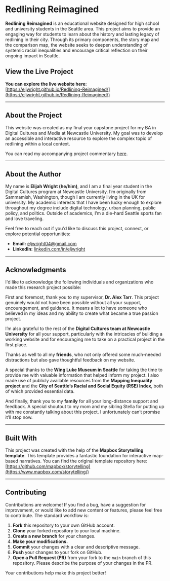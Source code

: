 # Redlining Reimagined

**Redlining Reimagined** is an educational website designed for high school and university students in the Seattle area. This project aims to provide an engaging way for students to learn about the history and lasting legacy of redlining in their city. Through its primary components, the story map and the comparison map, the website seeks to deepen understanding of systemic racial inequalities and encourage critical reflection on their ongoing impact in Seattle.

## View the Live Project

**You can explore the live website here:** [https://eljwright.github.io/Redlining-Reimagined/](https://eljwright.github.io/Redlining-Reimagined/)

---

## About the Project

This website was created as my final year capstone project for my BA in Digital Cultures and Media at Newcastle University. My goal was to develop an accessible and interactive resource to explore the complex topic of redlining within a local context.

You can read my accompanying project commentary [here](https://docs.google.com/document/d/1YbpNEKwRBP-7cmzrXmNd9TQIHPasYhDALLtkY9FZJ6Y/edit?usp=sharing).

---

## About the Author

My name is **Elijah Wright (he/him)**, and I am a final year student in the Digital Cultures program at Newcastle University. I’m originally from Sammamish, Washington, though I am currently living in the UK for university. My academic interests that I have been lucky enough to explore throughout my degree include digital technology, urban planning, public policy, and politics. Outside of academics, I’m a die-hard Seattle sports fan and love traveling.

Feel free to reach out if you'd like to discuss this project, connect, or explore potential opportunities:

* **Email:** [eljwright04@gmail.com](mailto:eljwright04@gmail.com)
* **LinkedIn:** [linkedin.com/in/eljwright](https://www.linkedin.com/in/eljwright)

---

## Acknowledgments

I'd like to acknowledge the following individuals and organizations who made this research project possible:

First and foremost, thank you to my supervisor, **Dr. Alex Tarr**. This project genuinely would not have been possible without all your support, encouragement, and guidance. It means a lot to have someone who believed in my ideas and my ability to create what became a true passion project.

I’m also grateful to the rest of the **Digital Cultures team at Newcastle University** for all your support, particularly with the intricacies of building a working website and for encouraging me to take on a practical project in the first place.

Thanks as well to all my **friends**, who not only offered some much-needed distractions but also gave thoughtful feedback on my website.

A special thanks to the **Wing Luke Museum in Seattle** for taking the time to provide me with valuable information that helped inform my project. I also made use of publicly available resources from the **Mapping Inequality project** and the **City of Seattle’s Racial and Social Equity (RSE) Index**, both of which provided essential data.

And finally, thank you to my **family** for all your long-distance support and feedback. A special shoutout to my mom and my sibling Stella for putting up with me constantly talking about this project. I unfortunately can’t promise it’ll stop now.

---

## Built With

This project was created with the help of the **Mapbox Storytelling template**. This template provides a fantastic foundation for interactive map-based narratives. You can find the original template repository here: [https://github.com/mapbox/storytelling](https://www.mapbox.com/storytelling/)

---

## Contributing

Contributions are welcome! If you find a bug, have a suggestion for improvement, or would like to add new content or features, please feel free to contribute. The standard workflow is:

1.  **Fork** this repository to your own GitHub account.
2.  **Clone** your forked repository to your local machine.
3.  **Create a new branch** for your changes.
4.  **Make your modifications.**
5.  **Commit** your changes with a clear and descriptive message.
6.  **Push** your changes to your fork on GitHub.
7.  **Open a Pull Request (PR)** from your fork to the `main` branch of this repository. Please describe the purpose of your changes in the PR.

Your contributions help make this project better!